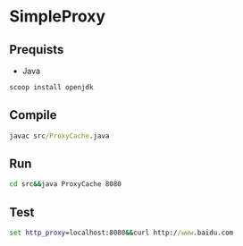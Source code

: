 # SimpleProxy

## Prequists

- Java

```cmd
scoop install openjdk
```

## Compile

```cmd
javac src/ProxyCache.java
```

## Run

```cmd
cd src&&java ProxyCache 8080
```

## Test

```cmd
set http_proxy=localhost:8080&&curl http://www.baidu.com
```

